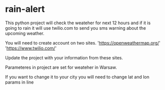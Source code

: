 # rain-alert

This python project will check the weateher for next 12 hours and if it is going to rain it will use twilio.com to send you sms warning about the upcoming weather.

You will need to create account on two sites.
'https://openweathermap.org/'
'https://www.twilio.com/'

Update the project with your information from these sites.

Parameteres in project are set for weateher in Warsaw.

If you want to change it to your city you will need to change lat and lon params in line 
